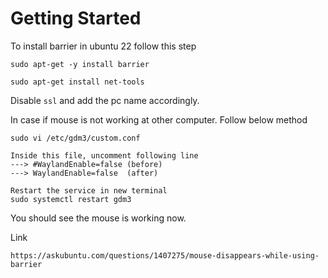 # Getting Started

To install barrier in ubuntu 22 follow this step
```
sudo apt-get -y install barrier

sudo apt-get install net-tools
```

Disable `ssl` and add the pc name accordingly.

In case if mouse is not working at other computer. Follow below method
```
sudo vi /etc/gdm3/custom.conf

Inside this file, uncomment following line
---> #WaylandEnable=false (before)
---> WaylandEnable=false  (after)

Restart the service in new terminal
sudo systemctl restart gdm3
```

You should see the mouse is working now.

Link
```
https://askubuntu.com/questions/1407275/mouse-disappears-while-using-barrier
```

